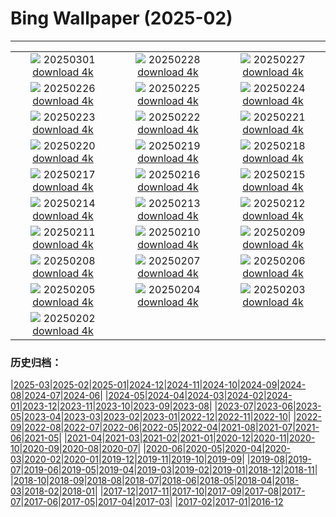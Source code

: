 # Bing Wallpaper (2025-02)
**************
| | | |
| :----: | :----: | :----: |
| ![](https://www.bing.com/th?id=OHR.BhutanMonastery_EN-US2804780711_1920x1080.jpg) 20250301 [download 4k](https://www.bing.com/th?id=OHR.BhutanMonastery_EN-US2804780711_UHD.jpg) | ![](https://www.bing.com/th?id=OHR.PolarCub_EN-US2740470421_1920x1080.jpg) 20250228 [download 4k](https://www.bing.com/th?id=OHR.PolarCub_EN-US2740470421_UHD.jpg) | ![](https://www.bing.com/th?id=OHR.ArgyllStalker_EN-US2452683665_1920x1080.jpg) 20250227 [download 4k](https://www.bing.com/th?id=OHR.ArgyllStalker_EN-US2452683665_UHD.jpg) |
| ![](https://www.bing.com/th?id=OHR.BryceHoodoos_EN-US2334649046_1920x1080.jpg) 20250226 [download 4k](https://www.bing.com/th?id=OHR.BryceHoodoos_EN-US2334649046_UHD.jpg) | ![](https://www.bing.com/th?id=OHR.GiantCuttlefish_EN-US2276053377_1920x1080.jpg) 20250225 [download 4k](https://www.bing.com/th?id=OHR.GiantCuttlefish_EN-US2276053377_UHD.jpg) | ![](https://www.bing.com/th?id=OHR.MtFujiSunrise_EN-US2218385739_1920x1080.jpg) 20250224 [download 4k](https://www.bing.com/th?id=OHR.MtFujiSunrise_EN-US2218385739_UHD.jpg) |
| ![](https://www.bing.com/th?id=OHR.StLouisArch_EN-US1920417205_1920x1080.jpg) 20250223 [download 4k](https://www.bing.com/th?id=OHR.StLouisArch_EN-US1920417205_UHD.jpg) | ![](https://www.bing.com/th?id=OHR.ChampakaSarasi_EN-US0671131929_1920x1080.jpg) 20250222 [download 4k](https://www.bing.com/th?id=OHR.ChampakaSarasi_EN-US0671131929_UHD.jpg) | ![](https://www.bing.com/th?id=OHR.AdamsYosemite_EN-US7924059397_1920x1080.jpg) 20250221 [download 4k](https://www.bing.com/th?id=OHR.AdamsYosemite_EN-US7924059397_UHD.jpg) |
| ![](https://www.bing.com/th?id=OHR.IceHoleOtter_EN-US7859051687_1920x1080.jpg) 20250220 [download 4k](https://www.bing.com/th?id=OHR.IceHoleOtter_EN-US7859051687_UHD.jpg) | ![](https://www.bing.com/th?id=OHR.BlueBelize_EN-US7787222240_1920x1080.jpg) 20250219 [download 4k](https://www.bing.com/th?id=OHR.BlueBelize_EN-US7787222240_UHD.jpg) | ![](https://www.bing.com/th?id=OHR.LincolnSunrise_EN-US7725604655_1920x1080.jpg) 20250218 [download 4k](https://www.bing.com/th?id=OHR.LincolnSunrise_EN-US7725604655_UHD.jpg) |
| ![](https://www.bing.com/th?id=OHR.HumpbackMother_EN-US8033380725_1920x1080.jpg) 20250217 [download 4k](https://www.bing.com/th?id=OHR.HumpbackMother_EN-US8033380725_UHD.jpg) | ![](https://www.bing.com/th?id=OHR.Misotsuchi2025_EN-US8130053956_1920x1080.jpg) 20250216 [download 4k](https://www.bing.com/th?id=OHR.Misotsuchi2025_EN-US8130053956_UHD.jpg) | ![](https://www.bing.com/th?id=OHR.PenguinLove_EN-US7515315710_1920x1080.jpg) 20250215 [download 4k](https://www.bing.com/th?id=OHR.PenguinLove_EN-US7515315710_UHD.jpg) |
| ![](https://www.bing.com/th?id=OHR.LakeTyrrell_EN-US7326346900_1920x1080.jpg) 20250214 [download 4k](https://www.bing.com/th?id=OHR.LakeTyrrell_EN-US7326346900_UHD.jpg) | ![](https://www.bing.com/th?id=OHR.GalapagosIguana_EN-US6976814194_1920x1080.jpg) 20250213 [download 4k](https://www.bing.com/th?id=OHR.GalapagosIguana_EN-US6976814194_UHD.jpg) | ![](https://www.bing.com/th?id=OHR.YungangGrottoes_EN-US6896904893_1920x1080.jpg) 20250212 [download 4k](https://www.bing.com/th?id=OHR.YungangGrottoes_EN-US6896904893_UHD.jpg) |
| ![](https://www.bing.com/th?id=OHR.UmbrellaDay_EN-US6816351187_1920x1080.jpg) 20250211 [download 4k](https://www.bing.com/th?id=OHR.UmbrellaDay_EN-US6816351187_UHD.jpg) | ![](https://www.bing.com/th?id=OHR.AlstromPoint_EN-US6746094430_1920x1080.jpg) 20250210 [download 4k](https://www.bing.com/th?id=OHR.AlstromPoint_EN-US6746094430_UHD.jpg) | ![](https://www.bing.com/th?id=OHR.SnowySvaneti_EN-US6546788330_1920x1080.jpg) 20250209 [download 4k](https://www.bing.com/th?id=OHR.SnowySvaneti_EN-US6546788330_UHD.jpg) |
| ![](https://www.bing.com/th?id=OHR.BlueNorway_EN-US6457602567_1920x1080.jpg) 20250208 [download 4k](https://www.bing.com/th?id=OHR.BlueNorway_EN-US6457602567_UHD.jpg) | ![](https://www.bing.com/th?id=OHR.WhararikiBeach_EN-US3505877495_1920x1080.jpg) 20250207 [download 4k](https://www.bing.com/th?id=OHR.WhararikiBeach_EN-US3505877495_UHD.jpg) | ![](https://www.bing.com/th?id=OHR.ScottishSheep_EN-US3449526052_1920x1080.jpg) 20250206 [download 4k](https://www.bing.com/th?id=OHR.ScottishSheep_EN-US3449526052_UHD.jpg) |
| ![](https://www.bing.com/th?id=OHR.GoldenBridge_EN-US3362533203_1920x1080.jpg) 20250205 [download 4k](https://www.bing.com/th?id=OHR.GoldenBridge_EN-US3362533203_UHD.jpg) | ![](https://www.bing.com/th?id=OHR.RibbleheadViaduct_EN-US0244245382_1920x1080.jpg) 20250204 [download 4k](https://www.bing.com/th?id=OHR.RibbleheadViaduct_EN-US0244245382_UHD.jpg) | ![](https://www.bing.com/th?id=OHR.AustriaMarmot_EN-US0012248153_1920x1080.jpg) 20250203 [download 4k](https://www.bing.com/th?id=OHR.AustriaMarmot_EN-US0012248153_UHD.jpg) |
| ![](https://www.bing.com/th?id=OHR.AfricanMuseumDC_EN-US9749048351_1920x1080.jpg) 20250202 [download 4k](https://www.bing.com/th?id=OHR.AfricanMuseumDC_EN-US9749048351_UHD.jpg) |  |  |

### 历史归档：

|[2025-03](bing/2025-03/2025-03.md)|[2025-02](bing/2025-02/2025-02.md)|[2025-01](bing/2025-01/2025-01.md)|[2024-12](bing/2024-12/2024-12.md)|[2024-11](bing/2024-11/2024-11.md)|[2024-10](bing/2024-10/2024-10.md)|[2024-09](bing/2024-09/2024-09.md)|[2024-08](bing/2024-08/2024-08.md)|[2024-07](bing/2024-07/2024-07.md)|[2024-06](bing/2024-06/2024-06.md)|
|[2024-05](bing/2024-05/2024-05.md)|[2024-04](bing/2024-04/2024-04.md)|[2024-03](bing/2024-03/2024-03.md)|[2024-02](bing/2024-02/2024-02.md)|[2024-01](bing/2024-01/2024-01.md)|[2023-12](bing/2023-12/2023-12.md)|[2023-11](bing/2023-11/2023-11.md)|[2023-10](bing/2023-10/2023-10.md)|[2023-09](bing/2023-09/2023-09.md)|[2023-08](bing/2023-08/2023-08.md)|
|[2023-07](bing/2023-07/2023-07.md)|[2023-06](bing/2023-06/2023-06.md)|[2023-05](bing/2023-05/2023-05.md)|[2023-04](bing/2023-04/2023-04.md)|[2023-03](bing/2023-03/2023-03.md)|[2023-02](bing/2023-02/2023-02.md)|[2023-01](bing/2023-01/2023-01.md)|[2022-12](bing/2022-12/2022-12.md)|[2022-11](bing/2022-11/2022-11.md)|[2022-10](bing/2022-10/2022-10.md)|
|[2022-09](bing/2022-09/2022-09.md)|[2022-08](bing/2022-08/2022-08.md)|[2022-07](bing/2022-07/2022-07.md)|[2022-06](bing/2022-06/2022-06.md)|[2022-05](bing/2022-05/2022-05.md)|[2022-04](bing/2022-04/2022-04.md)|[2021-08](bing/2021-08/2021-08.md)|[2021-07](bing/2021-07/2021-07.md)|[2021-06](bing/2021-06/2021-06.md)|[2021-05](bing/2021-05/2021-05.md)|
|[2021-04](bing/2021-04/2021-04.md)|[2021-03](bing/2021-03/2021-03.md)|[2021-02](bing/2021-02/2021-02.md)|[2021-01](bing/2021-01/2021-01.md)|[2020-12](bing/2020-12/2020-12.md)|[2020-11](bing/2020-11/2020-11.md)|[2020-10](bing/2020-10/2020-10.md)|[2020-09](bing/2020-09/2020-09.md)|[2020-08](bing/2020-08/2020-08.md)|[2020-07](bing/2020-07/2020-07.md)|
|[2020-06](bing/2020-06/2020-06.md)|[2020-05](bing/2020-05/2020-05.md)|[2020-04](bing/2020-04/2020-04.md)|[2020-03](bing/2020-03/2020-03.md)|[2020-02](bing/2020-02/2020-02.md)|[2020-01](bing/2020-01/2020-01.md)|[2019-12](bing/2019-12/2019-12.md)|[2019-11](bing/2019-11/2019-11.md)|[2019-10](bing/2019-10/2019-10.md)|[2019-09](bing/2019-09/2019-09.md)|
|[2019-08](bing/2019-08/2019-08.md)|[2019-07](bing/2019-07/2019-07.md)|[2019-06](bing/2019-06/2019-06.md)|[2019-05](bing/2019-05/2019-05.md)|[2019-04](bing/2019-04/2019-04.md)|[2019-03](bing/2019-03/2019-03.md)|[2019-02](bing/2019-02/2019-02.md)|[2019-01](bing/2019-01/2019-01.md)|[2018-12](bing/2018-12/2018-12.md)|[2018-11](bing/2018-11/2018-11.md)|
|[2018-10](bing/2018-10/2018-10.md)|[2018-09](bing/2018-09/2018-09.md)|[2018-08](bing/2018-08/2018-08.md)|[2018-07](bing/2018-07/2018-07.md)|[2018-06](bing/2018-06/2018-06.md)|[2018-05](bing/2018-05/2018-05.md)|[2018-04](bing/2018-04/2018-04.md)|[2018-03](bing/2018-03/2018-03.md)|[2018-02](bing/2018-02/2018-02.md)|[2018-01](bing/2018-01/2018-01.md)|
|[2017-12](bing/2017-12/2017-12.md)|[2017-11](bing/2017-11/2017-11.md)|[2017-10](bing/2017-10/2017-10.md)|[2017-09](bing/2017-09/2017-09.md)|[2017-08](bing/2017-08/2017-08.md)|[2017-07](bing/2017-07/2017-07.md)|[2017-06](bing/2017-06/2017-06.md)|[2017-05](bing/2017-05/2017-05.md)|[2017-04](bing/2017-04/2017-04.md)|[2017-03](bing/2017-03/2017-03.md)|
|[2017-02](bing/2017-02/2017-02.md)|[2017-01](bing/2017-01/2017-01.md)|[2016-12](bing/2016-12/2016-12.md)
